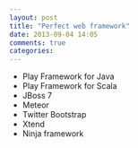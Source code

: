 ```yaml
---
layout: post
title: "Perfect web framework"
date: 2013-09-04 14:05
comments: true
categories: 
---
```



* Play Framework for Java
* Play Framework for Scala
* JBoss 7
* Meteor
* Twitter Bootstrap
* Xtend
* Ninja framework


